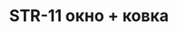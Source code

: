 ﻿---
title: "STR-11 окно + ковка"
price: "40400"
size: "2050мм*860мм, 2050мм*960мм"
picture: door13.jpg
description: Внешняя отделка Влагостойкий МДФ (16 мм), рис. Византия, Цвет Алмон 28 + лак + патина. Дополнительная отделка Двухкамерный стеклопакет + ковка, Внутренняя отделка влагостойкий МДФ (16мм) рис. Византия, цвет Белый, Толщина дверного  полотна 110 мм, NANO-утепление полотна минеральная плита ISOVER + ПЕНОПОЛИСТИРОЛ, контуров уплотнения 3, 3 петли на подшипнике, Фрезерованный (пленка винорит) МДФ наличник 16 мм. Основной замок  Гардиан 3211, Накладка на верхний замок С автоматическими шторками, Дополнительный замок Гардиан 3001, Цилиндр APECS ключ-вертушка, Броненакладка на цилиндр Врезная, Задвижка «Ночной сторож», Ручка Аверс Хром, Эксцентрик"
---
